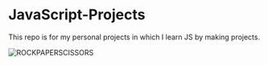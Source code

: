 # JavaScript-Projects

This repo is for my personal projects in which I learn JS by making projects.

![ROCKPAPERSCISSORS](https://github.com/pkpndy/JavaScript_Projects/main/rockPaperSci.png?raw=true)
